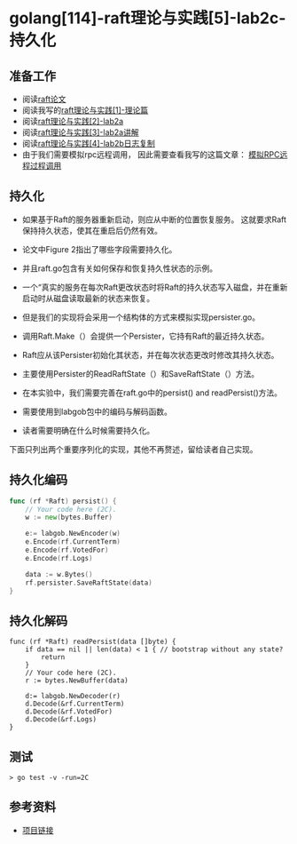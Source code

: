 # golang[114]-raft理论与实践[5]-lab2c-持久化
## 准备工作
*  阅读[raft论文](http://nil.csail.mit.edu/6.824/2017/papers/raft-extended.pdf)
*  阅读我写的[raft理论与实践[1]-理论篇](https://zhuanlan.zhihu.com/p/102023809)
*  阅读[raft理论与实践[2]-lab2a](https://zhuanlan.zhihu.com/p/102948740)
*  阅读[raft理论与实践[3]-lab2a讲解](https://zhuanlan.zhihu.com/p/103223270)
*  阅读[raft理论与实践[4]-lab2b日志复制](https://zhuanlan.zhihu.com/p/103386687)
*  由于我们需要模拟rpc远程调用， 因此需要查看我写的这篇文章： [模拟RPC远程过程调用](https://dreamerjonson.com/2019/12/25/golang-109-lab-simulate-rpc/)

## 持久化
* 如果基于Raft的服务器重新启动，则应从中断的位置恢复服务。 这就要求Raft保持持久状态，使其在重启后仍然有效。
* 论文中Figure 2指出了哪些字段需要持久化。
* 并且raft.go包含有关如何保存和恢复持久性状态的示例。

* 一个“真实的服务在每次Raft更改状态时将Raft的持久状态写入磁盘，并在重新启动时从磁盘读取最新的状态来恢复。
* 但是我们的实现将会采用一个结构体的方式来模拟实现persister.go。

* 调用Raft.Make（）会提供一个Persister，它持有Raft的最近持久状态。
* Raft应从该Persister初始化其状态，并在每次状态更改时修改其持久状态。
* 主要使用Persister的ReadRaftState（）和SaveRaftState（）方法。

* 在本实验中，我们需要完善在raft.go中的persist() and readPersist()方法。
* 需要使用到labgob包中的编码与解码函数。
* 读者需要明确在什么时候需要持久化。


下面只列出两个重要序列化的实现，其他不再赘述，留给读者自己实现。
## 持久化编码
```go
func (rf *Raft) persist() {
	// Your code here (2C).
	w := new(bytes.Buffer)

	e:= labgob.NewEncoder(w)
	e.Encode(rf.CurrentTerm)
	e.Encode(rf.VotedFor)
	e.Encode(rf.Logs)

	data := w.Bytes()
	rf.persister.SaveRaftState(data)
}
```

## 持久化解码
```
func (rf *Raft) readPersist(data []byte) {
	if data == nil || len(data) < 1 { // bootstrap without any state?
		return
	}
	// Your code here (2C).
	r := bytes.NewBuffer(data)

	d:= labgob.NewDecoder(r)
	d.Decode(&rf.CurrentTerm)
	d.Decode(&rf.VotedFor)
	d.Decode(&rf.Logs)
}

```
## 测试
```
> go test -v -run=2C
```

## 参考资料
* [项目链接](https://github.com/dreamerjackson/golang-deep-distributed-lab)

